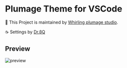 # Plumage Theme for VSCode

🎵 This Project is maintained by [Whirling plumage studio](https://www.facebook.com/WhirlingPlumage/?ref=pages_you_manage).

☕ Settings by [Dr.βQ](https://twitter.com/Dr_betaQ)

## Preview
![preview](https://github.com/doctorbetaq/Plumage-theme-Visual-Studio-Code/blob/main/pictures/demo1.png)
